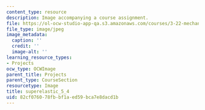 ```yaml
---
content_type: resource
description: Image accompanying a course assignment.
file: https://ol-ocw-studio-app-qa.s3.amazonaws.com/courses/3-22-mechanical-behavior-of-materials-spring-2008/82cf076078fbbf1aed59bca7e8dacd1b_superelastic_5_4.jpg
file_type: image/jpeg
image_metadata:
  caption: ''
  credit: ''
  image-alt: ''
learning_resource_types:
- Projects
ocw_type: OCWImage
parent_title: Projects
parent_type: CourseSection
resourcetype: Image
title: superelastic_5_4
uid: 82cf0760-78fb-bf1a-ed59-bca7e8dacd1b
---
```


